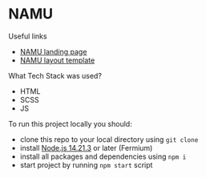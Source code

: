 # NAMU
Useful links
- [NAMU landing page](https://4xmplme.github.io/NAMU/)
- [NAMU layout template](https://www.figma.com/file/cRBCqE06cDrY3s4jX7h3iY/)

What Tech Stack was used?
- HTML
- SCSS
- JS

To run this project locally you should:
- clone this repo to your local directory using `git clone`
- install [Node.js 14.21.3](https://nodejs.org/en/blog/release/v14.21.3) or later (Fermium)
- install all packages and dependencies using `npm i`
- start project by running `npm start` script
